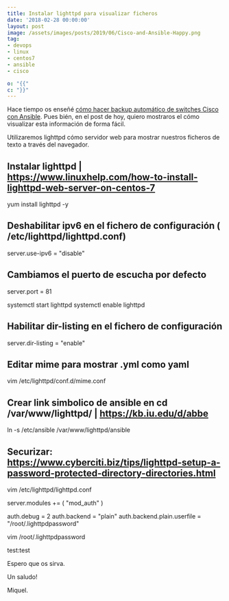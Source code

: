 ```yaml
---
title: Instalar lighttpd para visualizar ficheros
date: '2018-02-28 00:00:00'
layout: post
image: /assets/images/posts/2019/06/Cisco-and-Ansible-Happy.png
tag:
- devops
- linux
- centos7
- ansible
- cisco

o: "{{"
c: "}}"
---
```


Hace tiempo os enseñé [cómo hacer backup automático de switches Cisco con Ansible](https://miquelmariano.github.io/2019/06/05/backup-cisco-con-ansible/). Pues bién, en el post de hoy, quiero mostraros el cómo visualizar esta información de forma fácil.

Utilizaremos lighttpd cómo servidor web para mostrar nuestros ficheros de texto a través del navegador.

## Instalar lighttpd | https://www.linuxhelp.com/how-to-install-lighttpd-web-server-on-centos-7
yum install lighttpd -y


## Deshabilitar ipv6 en el fichero de configuración ( /etc/lighttpd/lighttpd.conf)
server.use-ipv6 = "disable"

## Cambiamos el puerto de escucha por defecto
server.port = 81


systemctl start lighttpd
systemctl enable lighttpd


## Habilitar dir-listing en el fichero de configuración
server.dir-listing = "enable"


## Editar mime para mostrar .yml como yaml
vim /etc/lighttpd/conf.d/mime.conf

## Crear link simbolico de ansible en cd /var/www/lighttpd/ | https://kb.iu.edu/d/abbe
ln -s /etc/ansible /var/www/lighttpd/ansible

## Securizar: https://www.cyberciti.biz/tips/lighttpd-setup-a-password-protected-directory-directories.html

vim /etc/lighttpd/lighttpd.conf

server.modules += ( "mod_auth" )

auth.debug = 2
auth.backend = "plain"
auth.backend.plain.userfile = "/root/.lighttpdpassword"

vim /root/.lighttpdpassword

test:test

Espero que os sirva.

Un saludo!

Miquel.


